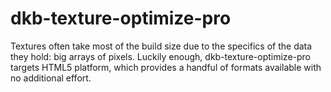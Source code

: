 # dkb-texture-optimize-pro
Textures often take most of the build size due to the specifics of the data they hold: big arrays of pixels. Luckily enough, dkb-texture-optimize-pro targets HTML5 platform, which provides a handful of formats available with no additional effort.
